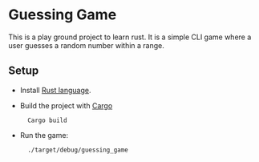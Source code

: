 # Guessing Game

This is a play ground project to learn rust. It is a simple CLI game where a user guesses a random
number within a range.


## Setup

- Install [Rust language](https://www.rust-lang.org/tools/install).
- Build the project with [Cargo](https://doc.rust-lang.org/cargo/getting-started/installation.html) <br>

        Cargo build
- Run the game:

        ./target/debug/guessing_game
